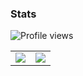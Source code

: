 ### Stats 

![Profile views](https://komarev.com/ghpvc/?username=slow)
<table>
  <tr>
    <td align="center" style="padding=0;width=50%;">
      <img src="https://github-readme-stats.vercel.app/api/?username=slow&show_icons=true&bg_color=000000&hide_border=true&icon_color=4F8CC9&hide_title=true&count_private=true" />
    </td>
    <td align="center" style="padding=0;width=50%;">
      <img src="https://github-readme-stats.quantumlytangled.vercel.app/api/top-langs/?username=slow&layout=compact&show_icons=true&bg_color=000000&hide_border=true&icon_color=00000000&count_private=true" />
    </td>
  </tr>
</table>
